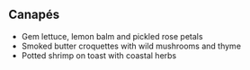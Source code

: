 ﻿## Canapés

- Gem lettuce, lemon balm and pickled rose petals
- Smoked butter croquettes with wild mushrooms and thyme
- Potted shrimp on toast with coastal herbs 